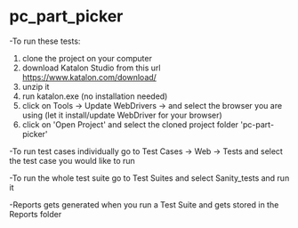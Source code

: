 # pc_part_picker

-To run these tests: 
1. clone the project on your computer
2. download Katalon Studio from this url https://www.katalon.com/download/
3. unzip it
4. run katalon.exe (no installation needed)
5. click on Tools -> Update WebDrivers -> and select the browser you are using (let it install/update WebDriver for your browser)
6. click on 'Open Project' and select the cloned project folder 'pc-part-picker'

-To run test cases individually go to Test Cases -> Web -> Tests and select the test case you would like to run

-To run the whole test suite go to Test Suites and select Sanity_tests and run it

-Reports gets generated when you run a Test Suite and gets stored in the Reports folder
